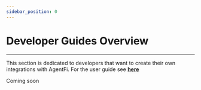 ```yaml
---
sidebar_position: 0
---
```


# Developer Guides Overview
---

This section is dedicated to developers that want to create their own integrations with AgentFi.
For the user guide see [**here**](/docs/user-guides)

Coming soon
